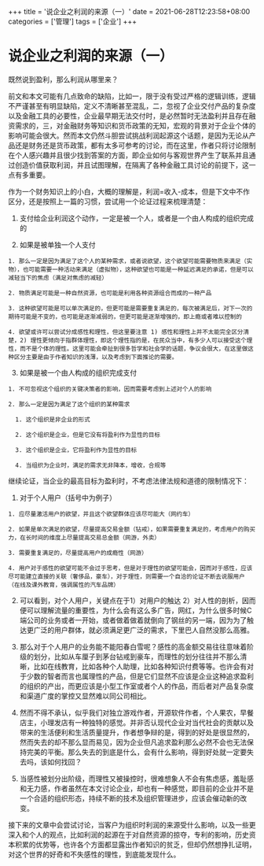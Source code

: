 +++
title = '说企业之利润的来源（一）'
date = 2021-06-28T12:23:58+08:00
categories = ['管理']
tags = ['企业']
+++

#  说企业之利润的来源（一）

既然说到盈利，那么利润从哪里来？  

  

前文和本文可能有几点致命的缺陷，比如一，限于没有受过严格的逻辑训练，逻辑不严谨甚至有明显缺陷，定义不清晰甚至混乱，二，忽视了企业交付产品的复杂度以及金融工具的必要性，企业最早期无法交付时，是必然暂时无法盈利并且存在融资需求的，三，对金融财务等知识和货币政策的无知，宏观的背景对于企业个体的影响可能会很大。然而本文仍然斗胆尝试挑战利润起源这个话题，是因为无论从产品还是财务还是货币政策，都有太多可参考的讨论，而在这里，作者只将讨论限制在个人感兴趣并且很少找到答案的方面，即企业如何与客观世界产生了联系并且通过创造价值获取利润，并且试图理解，在隔离了各种金融工具讨论的前提下，这一点有多重要。  

  

作为一个财务知识上的小白，大概的理解是，利润=收入-成本，但是下文中不作区分，还是按照上一篇的习惯，尝试用一个论证过程来梳理清楚：  

  1. 支付给企业利润这个动作，一定是被一个人，或者是一个由人构成的组织完成的 

  2. 如果是被单独一个人支付 

    1. 那么一定是因为满足了这个人的某种需求，或者说欲望，这个欲望可能需要物质来满足（实物），也可能需要一种活动来满足（虚拟物），这种欲望也可能是一种延迟满足的承诺，但是可以减轻当下的焦虑（满足对焦虑的减轻） 

    2. 物质满足可能是一种自然资源，也可能是利用各种资源组合而成的一种产品 

    3. 这种欲望可能是可以单次满足的，但更可能是需要重复满足的，每次被满足后，对下一次的期待可能是不变的，也可能是逐渐减弱的，但更可能是逐渐增强的，即上瘾或者难以控制的 

    4. 欲望或许可以尝试分成感性和理性，但这里要注意 1) 感性和理性上并不太能完全区分清楚，2) 理性更倾向于指群体理性，即这个理性指的是，在民众当中，有多少人可以接受这个理性，而不是个体的理性。这里可能会牵扯到很多哲学和社会学的话题，争议会很大，在这里做这种区分主要是由于作者知识的浅薄，以及考虑到下面推论的需要。 

  3. 如果是被一个由人构成的组织完成支付 

    1. 不可忽视这个组织的关键决策者的影响，因而需要考虑到上述对个人的影响 

    2. 那么一定是因为满足了这个组织的某种需求 

      1. 这个组织是非企业的形式 

      2. 这个组织是企业，但是它没有将盈利作为显性的目标 

      3. 这个组织是企业，它将盈利作为显性的目标 

      4. 当组织为企业时，满足的需求无非降本，增收，合规等 

继续论证，当企业的最高目标为盈利时，不考虑法律法规和道德的限制情况下：

  1. 对于个人用户（括号中为例子） 

    1. 应尽量激活用户的欲望，并且这个欲望群体应该尽可能大（网约车） 

    2. 如果是单次满足的欲望，尽量提高交易金额（钻戒），如果需要重复满足的，考虑用户的购买力，在长时间的维度上尽量提高交易总金额（网游，外卖） 

    3. 需要重复满足的，尽量提高用户的成瘾性（网游） 

    4. 用户对于感性的欲望可能不会过于思考，但是对于理性的欲望可能会，因而对于感性，应该尽可能建立直接的关联（奢侈品，豪车），对于理性，则需要一个自洽的论证不断去说服用户（在线及课外教育，强调属性的汽车品牌） 

  2. 可以看到，对个人用户，关键点在于1）对用户的触达 2）对人性的剖析，因而便可以理解流量的重要性，为什么会有这么多广告，网红，为什么很多时候C端公司的业务或者一开始，或者做着做着就倒向了钢丝的另一端，因为为了触达更广泛的用户群体，就必须满足更广泛的需求，下里巴人自然没那么高雅。 

  3. 那么对于个人用户的业务能不能阳春白雪呢？感性的高金额交易往往意味着阶级的划分，比如从车厘子到茅台钻戒到豪车，而理性的划分往往并不那么清晰，比如在线教育，比如各种个人助理，比如各种知识付费等等。也许会有对于少数的智者而言也属理性的产品，但是它们显然不应该是企业这种追求盈利的组织的产出，而更应该是小型工作室或者个人的作品，而后者对产品复杂度和渠道广度的掌控又显然难以同公司相比。 

  4. 然而不得不承认，似乎我们对独立游戏作者，开源软件作者，个人果农，早餐店主，小理发店有一种独特的感觉。并非否认现代企业对当代社会的贡献以及带来的生活便利和生活质量提升，作者想争辩的是，得到的好处是很显然的，然而失去的却不那么显而易见，因为企业但凡追求盈利那么必然不会也无法保持完美的平衡。那么失去的到底是什么，会有什么影响，得到好处就一定要失去吗，该如何找回？ 

  5. 当感性被划分出阶级，而理性又被操控时，很难想象人不会有焦虑感，羞耻感和无力感，作者虽然在本文讨论企业，却也有一种感觉，即目前的企业并不是一个合适的组织形态，持续不断的技术及组织管理进步，应该会催动新的改变。 

接下来的文章中会尝试讨论，当客户为组织时利润的来源受什么影响，以及一些更深入和个人的观点，比如利润的起源在于对自然资源的掠夺，专利的影响，历史资本积累的优势等，也许各个方面都显露出作者知识的贫乏，但却仍然想挣扎证明，对这个世界的好奇和不失感性的理性，到底能发现什么。
